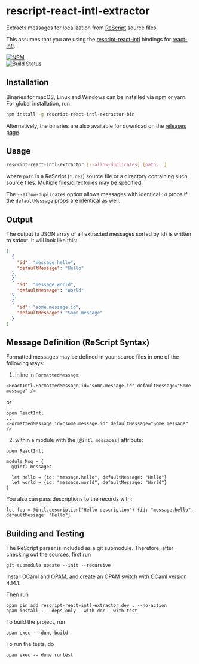 # rescript-react-intl-extractor

Extracts messages for localization from [ReScript] source files.

This assumes that you are using the [rescript-react-intl] bindings for [react-intl].

[![NPM](https://nodei.co/npm/rescript-react-intl-extractor-bin.png?compact=true)](https://nodei.co/npm/rescript-react-intl-extractor-bin/)  
![Build Status](https://github.com/cca-io/rescript-react-intl-extractor/workflows/CI/badge.svg)

## Installation

Binaries for macOS, Linux and Windows can be installed via npm or yarn. For global installation, run

```sh
npm install -g rescript-react-intl-extractor-bin
```

Alternatively, the binaries are also available for download on the [releases page].

## Usage

```sh
rescript-react-intl-extractor [--allow-duplicates] [path...]
```

where `path` is a ReScript (`*.res`) source file or a directory containing such source files. Multiple files/directories may be specified.

The `--allow-duplicates` option allows messages with identical `id` props if the `defaultMessage` props are identical as well.

## Output

The output (a JSON array of all extracted messages sorted by id) is written to stdout. It will look like this:

```json
[
  {
    "id": "message.hello",
    "defaultMessage": "Hello"
  },
  {
    "id": "message.world",
    "defaultMessage": "World"
  },
  {
    "id": "some.message.id",
    "defaultMessage": "Some message"
  }
]
```

## Message Definition (ReScript Syntax)

Formatted messages may be defined in your source files in one of the following ways:

1.  inline in `FormattedMessage`:

```rescript
<ReactIntl.FormattedMessage id="some.message.id" defaultMessage="Some message" />
```

or

```rescript
open ReactIntl
...
<FormattedMessage id="some.message.id" defaultMessage="Some message" />
```

2.  within a module with the `[@intl.messages]` attribute:

```rescript
open ReactIntl

module Msg = {
  @@intl.messages

  let hello = {id: "message.hello", defaultMessage: "Hello"}
  let world = {id: "message.world", defaultMessage: "World"}
}
```

You also can pass descriptions to the records with:

```rescript
let foo = @intl.description("Hello description") {id: "message.hello", defaultMessage: "Hello"}
```

## Building and Testing

The ReScript parser is included as a git submodule. Therefore, after checking out the sources, first run

    git submodule update --init --recursive

Install OCaml and OPAM, and create an OPAM switch with OCaml version 4.14.1.

Then run

    opam pin add rescript-react-intl-extractor.dev . --no-action
    opam install . --deps-only --with-doc --with-test

To build the project, run

    opam exec -- dune build

To run the tests, do

    opam exec -- dune runtest

[rescript]: https://rescript-lang.org/
[rescript-react-intl]: https://github.com/cca-io/rescript-react-intl
[bs-react-intl-ppx]: https://github.com/ahrefs/bs-react-intl-ppx
[react-intl]: https://github.com/yahoo/react-intl
[releases page]: https://github.com/cca-io/rescript-react-intl-extractor/releases
[esy]: https://esy.sh
